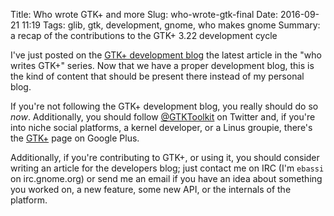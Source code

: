Title: Who wrote GTK+ and more
Slug: who-wrote-gtk-final
Date: 2016-09-21 11:19
Tags: glib, gtk, development, gnome, who makes gnome
Summary: a recap of the contributions to the GTK+ 3.22 development cycle

I've just posted on the [GTK+ development blog][gtk-dev-blog] the latest
article in the "who writes GTK+" series. Now that we have a proper
development blog, this is the kind of content that should be present there
instead of my personal blog.

If you're not following the GTK+ development blog, you really should do so
*now*. Additionally, you should follow [@GTKToolkit][gtk-twitter] on Twitter
and, if you're into niche social platforms, a kernel developer, or a Linus
groupie, there's the [GTK+][gtk-gplus] page on Google Plus.

Additionally, if you're contributing to GTK+, or using it, you should
consider writing an article for the developers blog; just contact me on IRC
(I'm `ebassi` on irc.gnome.org) or send me an email if you have an idea
about something you worked on, a new feature, some new API, or the internals
of the platform.

[gtk-dev-blog]: https://blog.gtk.org/2016/09/21/who-wrote-gtk-3-22/
[gtk-twitter]: https://twitter.com/GTKToolkit
[gtk-gplus]: https://plus.google.com/+GtkOrg
